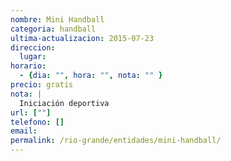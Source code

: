 ```yaml
---
nombre: Mini Handball
categoria: handball
ultima-actualizacion: 2015-07-23
direccion: 
  lugar: 
horario: 
  - {dia: "", hora: "", nota: "" }
precio: gratis
nota: | 
  Iniciación deportiva
url: [""]
telefono: []
email: 
permalink: /rio-grande/entidades/mini-handball/
---
```


